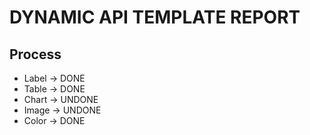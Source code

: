 # DYNAMIC API TEMPLATE REPORT
## Process
- Label -> DONE
- Table -> DONE
- Chart -> UNDONE
- Image -> UNDONE
- Color -> DONE